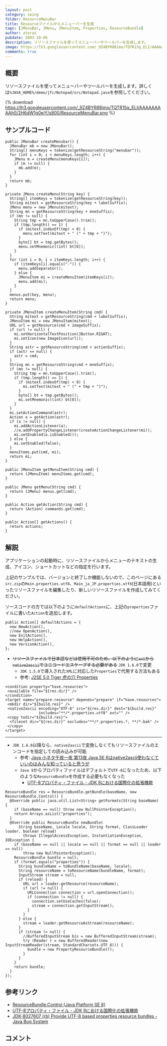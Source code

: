```yaml
---
layout: post
category: swing
folder: ResourceMenuBar
title: Resourceファイルからメニューバーを生成
tags: [JMenuBar, JMenu, JMenuItem, Properties, ResourceBundle]
author: aterai
pubdate: 2003-10-06
description: リソースファイルを使ってメニューバーやツールバーを生成します。
image: https://lh3.googleusercontent.com/_9Z4BYR88imo/TQTR15q_ELI/AAAAAAAAAh0/2H6dW1g0eiY/s800/ResourceMenuBar.png
comments: true
---
```

## 概要
リソースファイルを使ってメニューバーやツールバーを生成します。詳しくは`%JAVA_HOME%/demo/jfc/Notepad/src/Notepad.java`を参照してください。

{% download https://lh3.googleusercontent.com/_9Z4BYR88imo/TQTR15q_ELI/AAAAAAAAAh0/2H6dW1g0eiY/s800/ResourceMenuBar.png %}

## サンプルコード
<pre class="prettyprint"><code>public JMenuBar createMenubar() {
  JMenuBar mb = new JMenuBar();
  String[] menuKeys = tokenize(getResourceString("menubar"));
  for (int i = 0; i &lt; menuKeys.length; i++) {
    JMenu m = createMenu(menuKeys[i]);
    if (m != null) {
      mb.add(m);
    }
  }
  return mb;
}

private JMenu createMenu(String key) {
  String[] itemKeys = tokenize(getResourceString(key));
  String mitext = getResourceString(key + labelSuffix);
  JMenu menu = new JMenu(mitext);
  String mn = getResourceString(key + mneSuffix);
  if (mn != null) {
    String tmp = mn.toUpperCase().trim();
    if (tmp.length() == 1) {
      if (mitext.indexOf(tmp) &lt; 0) {
        menu.setText(mitext + " (" + tmp + ")");
      }
      byte[] bt = tmp.getBytes();
      menu.setMnemonic((int) bt[0]);
    }
  }
  for (int i = 0; i &lt; itemKeys.length; i++) {
    if (itemKeys[i].equals("-")) {
      menu.addSeparator();
    } else {
      JMenuItem mi = createMenuItem(itemKeys[i]);
      menu.add(mi);
    }
  }
  menus.put(key, menu);
  return menu;
}

private JMenuItem createMenuItem(String cmd) {
  String mitext = getResourceString(cmd + labelSuffix);
  JMenuItem mi = new JMenuItem(mitext);
  URL url = getResource(cmd + imageSuffix);
  if (url != null) {
    mi.setHorizontalTextPosition(JButton.RIGHT);
    mi.setIcon(new ImageIcon(url));
  }
  String astr = getResourceString(cmd + actionSuffix);
  if (astr == null) {
    astr = cmd;
  }
  String mn = getResourceString(cmd + mneSuffix);
  if (mn != null) {
    String tmp = mn.toUpperCase().trim();
    if (tmp.length() == 1) {
      if (mitext.indexOf(tmp) &lt; 0) {
        mi.setText(mitext + " (" + tmp + ")");
      }
      byte[] bt = tmp.getBytes();
      mi.setMnemonic((int) bt[0]);
    }
  }
  mi.setActionCommand(astr);
  Action a = getAction(astr);
  if (a != null) {
    mi.addActionListener(a);
    //a.addPropertyChangeListener(createActionChangeListener(mi));
    mi.setEnabled(a.isEnabled());
  } else {
    mi.setEnabled(false);
  }
  menuItems.put(cmd, mi);
  return mi;
}

public JMenuItem getMenuItem(String cmd) {
  return (JMenuItem) menuItems.get(cmd);
}

public JMenu getMenu(String cmd) {
  return (JMenu) menus.get(cmd);
}

public Action getAction(String cmd) {
  return (Action) commands.get(cmd);
}

public Action[] getActions() {
  return actions;
}
</code></pre>

## 解説
アプリケーションの起動時に、リソースファイルからメニューのテキストの生成、アイコン、ショートカットなどの指定を行います。

上記のサンプルでは、バージョンと終了しか機能しないので、このページにある`src.zip`の`Main.properties.utf8`、`Main_ja_JP.properties.utf8`(日本語用)といったリソースファイルを編集したり、新しいリソースファイルを作成してみてください。

ソースコードの方では以下のように`defaultActions`に、上記の`properties`ファイルに書いた`Action`を追加します。

<pre class="prettyprint"><code>public Action[] defaultActions = {
  new NewAction(),
  //new OpenAction(),
  new ExitAction(),
  new HelpAction(),
  new VersionAction(),
};
</code></pre>

- ~~リソースファイルで日本語などは使用不可のため、以下のように`ant`から`native2ascii`でユニコードエスケープする必要がある~~ `JDK 1.6.0`で変更
    - `JDK 1.5.0`で導入された`XML`に対応した`Properties`で代用する方法もある
    - 参考: [J2SE 5.0 Tiger 虎の穴 Properties](http://www.javainthebox.net/laboratory/J2SE1.5/TinyTips/Properties/Properties.html)

<!-- dummy comment line for breaking list -->

<pre class="prettyprint"><code>&lt;condition property="have.resources"&gt;
 &lt;available file="${res.dir}" /&gt;
&lt;/condition&gt;
&lt;target name="prepare-resource" depends="prepare" if="have.resources"&gt;
 &lt;mkdir dir="${build.res}" /&gt;
 &lt;native2ascii encoding="UTF-8" src="${res.dir}" dest="${build.res}"
               includes="**/*.properties.utf8" ext="" /&gt;
 &lt;copy todir="${build.res}"&gt;
  &lt;fileset dir="${res.dir}" excludes="**/*.properties.*, **/*.bak" /&gt;
 &lt;/copy&gt;
&lt;/target&gt;
</code></pre>

- - - -
- `JDK 1.6.0`以降なら、`native2ascii`で変換しなくてもリソースファイルのエンコードを指定しての読み込みが可能
    - 参考: [Java 小ネタ千夜一夜 第13夜 Java SE 6はnative2ascii使わなくていいのはみんな知っていると思うが](http://d.hatena.ne.jp/shin/20090707/p4)
    - `Java 9`からプロパティファイルはデフォルトで`UTF-8`になったため、以下のような`ResourceBundle`を作成する必要もなくなった
        - [UTF-8プロパティ・ファイル - JDK 9における国際化の拡張機能](https://docs.oracle.com/javase/jp/9/intl/internationalization-enhancements-jdk-9.htm#GUID-974CF488-23E8-4963-A322-82006A7A14C7)

<!-- dummy comment line for breaking list -->

<pre class="prettyprint"><code>ResourceBundle res = ResourceBundle.getBundle(baseName, new ResourceBundle.Control() {
  @Override public java.util.List&lt;String&gt; getFormats(String baseName) {
    if (baseName == null) throw new NullPointerException();
    return Arrays.asList("properties");
  }
  @Override public ResourceBundle newBundle(
      String baseName, Locale locale, String format, ClassLoader loader, boolean reload)
        throws IllegalAccessException, InstantiationException, IOException {
    if (baseName == null || locale == null || format == null || loader == null)
        throw new NullPointerException();
    ResourceBundle bundle = null;
    if (format.equals("properties")) {
      String bundleName = toBundleName(baseName, locale);
      String resourceName = toResourceName(bundleName, format);
      InputStream stream = null;
      if (reload) {
        URL url = loader.getResource(resourceName);
        if (url != null) {
          URLConnection connection = url.openConnection();
          if (connection != null) {
            connection.setUseCaches(false);
            stream = connection.getInputStream();
          }
        }
      } else {
        stream = loader.getResourceAsStream(resourceName);
      }
      if (stream != null) {
        //BufferedInputStream bis = new BufferedInputStream(stream);
        try (Reader r = new BufferedReader(new InputStreamReader(stream, StandardCharsets.UTF_8))) {
          bundle = new PropertyResourceBundle(r);
        }
      }
    }
    return bundle;
  }
});
</code></pre>

## 参考リンク
- [ResourceBundle.Control (Java Platform SE 8)](https://docs.oracle.com/javase/jp/8/docs/api/java/util/ResourceBundle.Control.html)
- [UTF-8プロパティ・ファイル - JDK 9における国際化の拡張機能](https://docs.oracle.com/javase/jp/9/intl/internationalization-enhancements-jdk-9.htm#GUID-974CF488-23E8-4963-A322-82006A7A14C7)
- [JDK-8027607 (rb) Provide UTF-8 based properties resource bundles - Java Bug System](https://bugs.openjdk.java.net/browse/JDK-8027607)

<!-- dummy comment line for breaking list -->

## コメント
